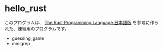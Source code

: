# hello_rust

このプログラムは、 [The Rust Programming Language 日本語版](https://doc.rust-jp.rs/book-ja) を参考に作られた、練習用のプログラムです。

- guessing_game
- minigrep
